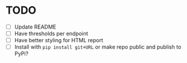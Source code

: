 # TODO
- [ ] Update README
- [ ] Have thresholds per endpoint
- [ ] Have better styling for HTML report
- [ ] Install with `pip install git+URL` or make repo public and publish to PyPi?
